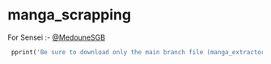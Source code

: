 # manga_scrapping
For Sensei  :- [@MedouneSGB](https://github.com/MedouneSGB)

```python
 pprint('Be sure to download only the main branch file (manga_extractor _v2 ) to test the script')
```
